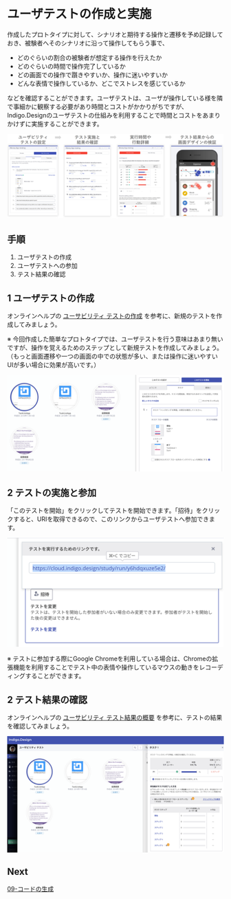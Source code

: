 # ユーザテストの作成と実施

作成したプロトタイプに対して、シナリオと期待する操作と遷移を予め記録しておき、被験者へそのシナリオに沿って操作してもらう事で、
- どのぐらいの割合の被験者が想定する操作を行えたか
- どのぐらいの時間で操作完了しているか
- どの画面での操作で躓きやすいか、操作に迷いやすいか
- どんな表情で操作しているか、どこでストレスを感じているか

などを確認することができます。ユーザテストは、ユーザが操作している様を隣で事細かに観察する必要があり時間とコストがかかりがちですが、Indigo.Designのユーザテストの仕組みを利用することで時間とコストをあまりかけずに実施することができます。

![](assets/08-00.png)

## 手順

1. ユーザテストの作成
2. ユーザテストへの参加
3. テスト結果の確認

## 1 ユーザテストの作成

オンラインヘルプの [ユーサビリティ テストの作成](https://jp.infragistics.com/products/indigo-design/help/prototyping/setting-up-a-usability-study.html) を参考に、新規のテストを作成してみましょう。

※ 今回作成した簡単なプロトタイプでは、ユーザテストを行う意味はあまり無いですが、操作を覚えるためのステップとして新規テストを作成してみましょう。（もっと画面遷移や一つの画面の中での状態が多い、または操作に迷いやすいUIが多い場合に効果が高いです。）

![](assets/08-01.png)

## 2 テストの実施と参加

「このテストを開始」をクリックしてテストを開始できます。「招待」をクリックすると、URIを取得できるので、このリンクからユーザテストへ参加できます。

![](assets/08-02.png)

※ テストに参加する際にGoogle Chromeを利用している場合は、Chromeの拡張機能を利用することでテスト中の表情や操作しているマウスの動きをレコーディングすることができます。

## 2 テスト結果の確認

オンラインヘルプの [ユーサビリティ テスト結果の概要](https://jp.infragistics.com/products/indigo-design/help/prototyping/usability-study-results-overview.html) を参考に、テストの結果を確認してみましょう。

![](assets/08-03.png)

## Next

[09-コードの生成](09-コードの生成.md)
